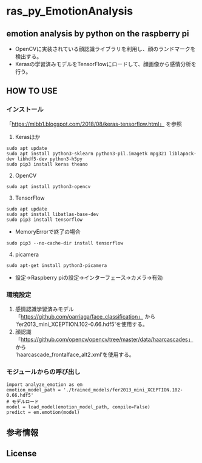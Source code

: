 # ras_py_EmotionAnalysis
emotion analysis by python on the raspberry pi
---
* OpenCVに実装されている顔認識ライブラリを利用し、顔のランドマークを検出する。
* Kerasの学習済みモデルをTensorFlowにロードして、顔画像から感情分析を行う。

## HOW TO USE
### インストール
「https://mlbb1.blogspot.com/2018/08/keras-tensorflow.html」 を参照   
1. Kerasほか
```
sudo apt update
sudo apt install python3-sklearn python3-pil.imagetk mpg321 liblapack-dev libhdf5-dev python3-h5py
sudo pip3 install keras theano
```
2. OpenCV
```
sudo apt install python3-opencv
```
3. TensorFlow
```
sudo apt update
sudo apt install libatlas-base-dev
sudo pip3 install tensorflow
```
* MemoryErrorで終了の場合
```
sudo pip3 --no-cache-dir install tensorflow
```
4. picamera
```
sudo apt-get install python3-picamera
```
* 設定→Raspberry piの設定→インターフェース→カメラ→有効

### 環境設定
1. 感情認識学習済みモデル   
「https://github.com/oarriaga/face_classification」 から   
'fer2013_mini_XCEPTION.102-0.66.hdf5'を使用する。
2. 顔認識   
「https://github.com/opencv/opencv/tree/master/data/haarcascades」 から   
'haarcascade_frontalface_alt2.xml'を使用する。

### モジュールからの呼び出し
```
import analyze_emotion as em
emotion_model_path = './trained_models/fer2013_mini_XCEPTION.102-0.66.hdf5'
# モデルロード
model = load_model(emotion_model_path, compile=False)
predict = em.emotion(model)

```
## 参考情報

## License